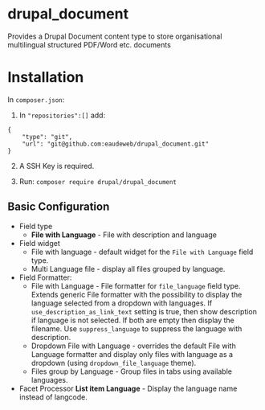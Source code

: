 # drupal_document

Provides a Drupal Document content type to store organisational multilingual 
structured PDF/Word etc. documents

# Installation

In `composer.json`:

1. In `"repositories":[]` add:
```
{
    "type": "git",
    "url": "git@github.com:eaudeweb/drupal_document.git"
}
```

2. A SSH Key is required.

3. Run: ```composer require drupal/drupal_document```

## Basic Configuration

- Field type
  - **File with Language** - File with description and language
- Field widget
  - File with language - default widget for the `File with Language` field type.
  - Multi Language file - display all files grouped by language.
- Field Formatter:
  - File with Language - File formatter for `file_language` field type. Extends 
generic File formatter with the 
possibility to display the language selected from a dropdown with languages. If 
`use_description_as_link_text` setting is true, then show description if 
language is not selected. If both are empty then display the filename. Use
`suppress_language` to suppress the language with description.
  - Dropdown File with Language - overrides the default File with Language 
formatter and display only files with language as a dropdown (using 
`dropdown_file_language` theme).
  - Files group by Language - Group files in tabs using available languages.
- Facet Processor **List item Language** - Display the language name instead 
of langcode.

